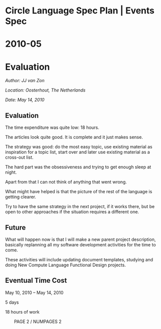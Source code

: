 ﻿Circle Language Spec Plan | Events Spec
=======================================

2010-05
========

Evaluation
==========

*Author: JJ van Zon*

*Location: Oosterhout, The Netherlands*

*Date: May 14, 2010*
## **Evaluation**
The time expenditure was quite low: 18 hours.

The articles look quite good. It is complete and it just makes sense.

The strategy was good: do the most easy topic, use existing material as inspiration for a topic list, start over and later use existing material as a cross-out list.

The hard part was the obsessiveness and trying to get enough sleep at night.

Apart from that I can not think of anything that went wrong.

What might have helped is that the picture of the rest of the language is getting clearer.

Try to have the same strategy in the next project, if it works there, but be open to other approaches if the situation requires a different one.
## **Future**
What will happen now is that I will make a new parent project description, basically replanning all my software development activities for the time to come.

These activities will include updating document templates, studying and doing New Compute Language Functional Design projects.
## **Eventual Time Cost**
May 10, 2010 – May 14, 2010

5 days

18 hours of work

`	 `PAGE 2 /  NUMPAGES 2
